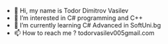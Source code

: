 - 👋 Hi, my name is Todor Dimitrov Vasilev
- 👀 I’m interested in C# programming and C++
- 🌱 I’m currently learning C# Advanced in SoftUni.bg
- 📫 How to reach me ? todorvasilev005gmail.com

<!---
JokerPSYF/JokerPSYF is a ✨ special ✨ repository because its `README.md` (this file) appears on your GitHub profile.
You can click the Preview link to take a look at your changes.
--->
